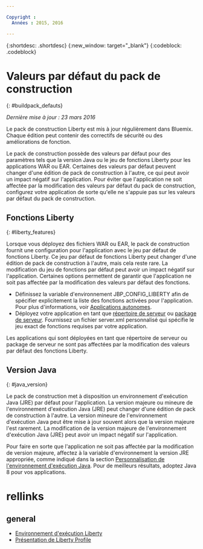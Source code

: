 ```yaml
---

Copyright :
  Années : 2015, 2016

---
```


{:shortdesc: .shortdesc}
{:new_window: target="_blank"}
{:codeblock: .codeblock}

# Valeurs par défaut du pack de construction
{: #buildpack_defauts}

*Dernière mise à jour : 23 mars 2016*

Le pack de construction Liberty est mis à jour régulièrement dans Bluemix. Chaque édition peut contenir des correctifs de sécurité ou des
améliorations de fonction.

Le pack de construction possède des valeurs par défaut pour des paramètres tels que la version Java ou le jeu de fonctions Liberty pour les
applications WAR ou EAR. Certaines des valeurs par défaut peuvent changer d'une édition de pack de construction à l'autre, ce qui peut avoir un impact
négatif sur l'application. Pour éviter que l'application ne soit affectée par la modification des valeurs par défaut du pack de construction, configurez
votre application de sorte qu'elle ne s'appuie pas sur les valeurs par défaut du pack de construction.

## Fonctions Liberty
{: #liberty_features}

Lorsque vous déployez des fichiers WAR ou EAR, le pack de construction fournit une configuration pour l'application avec le jeu par défaut de fonctions Liberty. Ce jeu par défaut de fonctions Liberty peut changer d'une édition de pack de construction à l'autre, mais cela reste rare. La modification du jeu de fonctions par défaut peut avoir un impact négatif sur l'application. Certaines options permettent de garantir que l'application
ne soit pas affectée par la modification des valeurs par défaut des fonctions.

* Définissez la variable d'environnement JBP_CONFIG_LIBERTY afin de spécifier explicitement la liste des fonctions activées pour l'application. Pour plus d'informations, voir [Applications autonomes](optionsForPushing.html#stand_alone_apps).
* Déployez votre application en tant que [répertoire de serveur](optionsForPushing.html#server_directory)
ou [package de serveur](optionsForPushing.html#packaged_server). Fournissez un fichier server.xml personnalisé qui spécifie le jeu exact de fonctions requises par votre application.

Les applications
qui sont déployées en tant que répertoire de serveur ou package de serveur ne sont pas affectées par la modification des valeurs par défaut des
fonctions Liberty.

## Version Java
{: #java_version}

Le pack de construction met à disposition un environnement d'exécution Java (JRE) par défaut pour
l'application. La version majeure ou mineure de l'environnement d'exécution Java (JRE) peut changer d'une édition de pack de construction à l'autre. La
version mineure de l'environnement d'exécution Java peut être mise à jour souvent alors que la version majeure l'est rarement. La modification de la
version majeure de l'environnement d'exécution Java (JRE) peut avoir un impact négatif sur l'application.

Pour faire en sorte que l'application ne soit pas affectée par la modification de version majeure, affectez à la variable d'environnement la version JRE appropriée, comme indiqué dans la section [Personnalisation de l'environnement d'exécution Java](customizingJRE.html). Pour de meilleurs
résultats, adoptez Java 8 pour vos applications.

# rellinks
## general
* [Environnement d'exécution Liberty](index.html)
* [Présentation de Liberty Profile](http://www-01.ibm.com/support/knowledgecenter/SSAW57_8.5.5/com.ibm.websphere.wlp.nd.doc/ae/cwlp_about.html)
